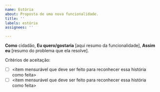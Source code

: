 ```yaml
---
name: Estória
about: Proposta de uma nova funcionalidade.
title: ''
labels: estória
assignees: ''

---
```


**Como** cidadão,
**Eu quero/gostaria** [aqui resumo da funcionalidade],
**Assim eu** [resumo do problema que ela resolve].

Critérios de aceitação:
- [ ] <item mensurável que deve ser feito para reconhecer essa história como feita>
- [ ] <item mensurável que deve ser feito para reconhecer essa história como feita>
